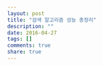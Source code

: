 ```yaml
---
layout: post
title: "검색 알고리즘 성능 총정리"
description: ""
date: 2016-04-27
tags: []
comments: true
share: true
---
```




